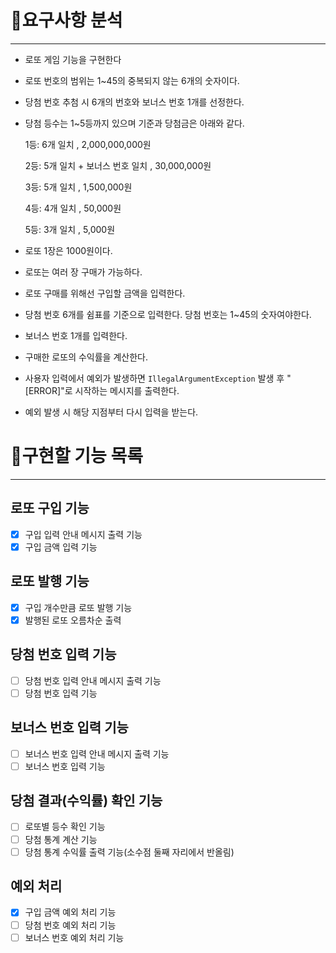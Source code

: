 # 📝요구사항 분석

---

- 로또 게임 기능을 구현한다
- 로또 번호의 범위는 1~45의 중복되지 않는 6개의 숫자이다.
- 당첨 번호 추첨 시 6개의 번호와 보너스 번호 1개를 선정한다.
- 당첨 등수는 1~5등까지 있으며 기준과 당첨금은 아래와 같다.

  1등: 6개 일치 , 2,000,000,000원

  2등: 5개 일치 + 보너스 번호 일치 , 30,000,000원

  3등: 5개 일치 , 1,500,000원

  4등: 4개 일치 , 50,000원

  5등: 3개 일치 , 5,000원

- 로또 1장은 1000원이다.
- 로또는 여러 장 구매가 가능하다.
- 로또 구매를 위해선 구입할 금액을 입력한다.
- 당첨 번호 6개를 쉼표를 기준으로 입력한다. 당첨 번호는 1~45의 숫자여야한다.
- 보너스 번호 1개를 입력한다.
- 구매한 로또의 수익률을 계산한다.
- 사용자 입력에서 예외가 발생하면 `IllegalArgumentException` 발생 후 "[ERROR]"로 시작하는 메시지를 출력한다.
- 예외 발생 시 해당 지점부터 다시 입력을 받는다.

# 🚀구현할 기능 목록

---

## 로또 구입 기능

- [x]  구입 입력 안내 메시지 출력 기능
- [x]  구입 금액 입력 기능

## 로또 발행 기능

- [x]  구입 개수만큼 로또 발행 기능
- [x]  발행된 로또 오름차순 출력

## 당첨 번호 입력 기능

- [ ]  당첨 번호 입력 안내 메시지 출력 기능
- [ ]  당첨 번호 입력 기능

## 보너스 번호 입력 기능

- [ ]  보너스 번호 입력 안내 메시지 출력 기능
- [ ]  보너스 번호 입력 기능

## 당첨 결과(수익률) 확인 기능

- [ ]  로또별 등수 확인 기능
- [ ]  당첨 통계 계산 기능
- [ ]  당첨 통계 수익률 출력 기능(소수점 둘째 자리에서 반올림)

## 예외 처리

- [x]  구입 금액 예외 처리 기능
- [ ]  당첨 번호 예외 처리 기능
- [ ]  보너스 번호 예외 처리 기능
